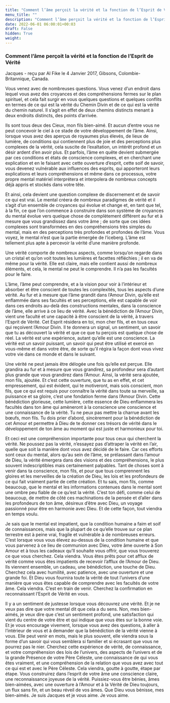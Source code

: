 ```yaml
---
title: "Comment l’âme perçoit la vérité et la fonction de l’Esprit de Vérité"
menu_title: ""
description: "Comment l’âme perçoit la vérité et la fonction de l’Esprit de Vérité"
date: 2022-06-01 06:00:01+00:03
draft: False
hidden: True
weight:
---
```

### Comment l’âme perçoit la vérité et la fonction de l’Esprit de Vérité

Jacques - reçu par Al Fike le 4 Janvier 2017, Gibsons, Colombie-Britannique, Canada.

Vous venez avec de nombreuses questions. Vous venez d’un endroit dans lequel vous avez des croyances et des compréhensions fermes sur le plan spirituel, et cela fait surgir en vous quelques questions et quelques conflits en termes de ce qui est la vérité du Chemin Divin et de ce qui est la vérité du chemin naturel. Il s’agit en effet de deux chemins distincts menant à deux endroits distincts, des points d’arrivée.

Ils sont tous deux des Cieux, mon fils bien-aimé. Et aucun d’entre vous ne peut concevoir le ciel à ce stade de votre développement de l’âme. Ainsi, lorsque vous avez des aperçus de royaumes plus élevés, de lieux de lumière, de conditions qui contiennent plus de joie et des perceptions plus complexes de la vérité, cela suscite de l’exaltation, un intérêt profond et un désir ardent d’en avoir plus. Et parfois, l’âme en quête devient submergée par ces conditions et états de conscience complexes, et en cherchant une explication et en le faisant avec cette ouverture d’esprit, cette soif de savoir, vous devenez vulnérable aux influences des esprits, qui apporteront leurs explications et leurs compréhensions et même dans ce processus, votre propre mental matériel interprétera et interpolera de nombreux concepts déjà appris et stockés dans votre tête.

Et ainsi, cela devient une question complexe de discernement et de savoir ce qui est vrai. Le mental créera de nombreux paradigmes de vérité et il s’agit d’un ensemble de croyances qui évolue et change et, en tant que tel, à la fin, ce que l’on commence à construire dans son système de croyances du mental évolue vers quelque chose de complètement différent au fur et à mesure que vous grandissez dans votre âme ; de sorte que ces idées complexes sont transformées en des compréhensions très simples du mental, mais en des perceptions très profondes et profondes de l’âme. Vous voyez, le mental n’est que la partie émergée de l’iceberg. L’âme est tellement plus apte à percevoir la vérité d’une manière profonde.

Une vérité comporte de nombreux aspects, comme lorsqu’on regarde dans un cristal et qu’on voit toutes les lumières et facettes réfléchies ; il en va de même pour la vérité. Elle est claire, mais elle contient aussi de nombreux éléments, et cela, le mental ne peut le comprendre. Il n’a pas les facultés pour le faire.

L’âme, l’âme peut comprendre, et a la vision pour voir à l’intérieur et absorber et être conscient de toutes les complexités, tous les aspects d’une vérité. Au fur et à mesure que l’âme grandit dans l’Amour Divin, qu’elle est enflammée dans ses facultés et ses perceptions, elle est capable de voir dans ces endroits au-delà des constructions mentales, dans la conscience de l’âme, elle arrive à ce lieu de vérité. Avec la bénédiction de l’Amour Divin, vient une faculté et une capacité à être conscient de la vérité, à travers l’Esprit de Vérité. Cet Esprit résidera en toi, mon cher fils, et en tous ceux qui reçoivent l’Amour Divin. Il te donnera un signal, un sentiment, un savoir que tu as découvert la vérité et que ce que tu perçois est quelque chose de réel. La vérité est une expérience, autant qu’elle est une conscience. La vérité est un savoir puissant, un savoir qui peut être utilisé et exercé en vous-même et dans votre être, de sorte qu’il régira la façon dont vous vivez votre vie dans ce monde et dans le suivant.

Une vérité ne peut jamais être délogée une fois qu’elle est perçue. Elle grandira au fur et à mesure que vous grandirez, sa profondeur sera d’autant plus grande que vous grandirez dans l’Amour. Ainsi, la vérité sera ajoutée, mon fils, ajoutée. Et c’est cette ouverture, que tu as en effet, et cet empressement, qui est évident, qui te motiveront, mais sois conscient, mon fils, que ce qui est requis pour connaître la vérité dans toute sa merveille, sa puissance et sa gloire, c’est une fondation ferme dans l’Amour Divin. Cette bénédiction glorieuse, cette lumière, cette essence de Dieu enflammera les facultés dans ton âme qui amèneront à la conscience une conscience et une connaissance de la vérité. Tu ne peux pas mettre la charrue avant les bœufs, mon fils. Tu dois prier d’abord, sincèrement pour la bénédiction de cet Amour et permettre à Dieu de te donner ces trésors de vérité dans le développement de ton âme au moment qui est juste et harmonieux pour toi.

Et ceci est une compréhension importante pour tous ceux qui cherchent la vérité. Ne poussez pas la vérité, n’essayez pas d’attraper la vérité en l’air, quelle que soit la manière dont vous avez décidé de le faire. Car ces efforts sont ceux du mental, alors qu’au sein de l’âme, se prélassant dans l’amour de Dieu, la vérité émergera dans des visions et des compréhensions, le plus souvent indescriptibles mais certainement palpables. Tant de choses sont à venir dans ta conscience, mon fils, et pour que tous comprennent les gloires et les merveilles de la création de Dieu, les lois et les profondeurs de ce qui fait vraiment partie de cette création. Et tu sais, mon fils, comme beaucoup, que le mental et les informations contenues dans le mental sont une ombre peu fiable de ce qu’est la vérité. C’est ton défi, comme celui de beaucoup, de mettre de côté ces machinations de la pensée et d’aller dans les profondeurs de ton âme, désireux d’être avec Dieu, un voyage passionné pour être en harmonie avec Dieu. Et de cette façon, tout viendra en temps voulu.

Je sais que le mental est impatient, que la condition humaine a faim et soif de connaissances, mais que la plupart de ce qu’elle trouve sur ce plan terrestre est à peine vrai, fragile et vulnérable à de nombreuses erreurs. C’est lorsque vous vous élevez au-dessus de la condition humaine et que vous parvenez à ce lieu de communion avec Dieu, votre âme ouverte à Son Amour et à tous les cadeaux qu’Il souhaite vous offrir, que vous trouverez ce que vous cherchez. Cela viendra. Vous êtes prêts pour cet afflux de vérité comme vous êtes impatients de recevoir l’afflux de l’Amour de Dieu. Ils viennent ensemble, un cadeau, une bénédiction, une touche de Dieu. Cherchez cela avec humilité, avec patience, avec une ouverture et une grande foi. Et Dieu vous fournira toute la vérité de tout l’univers d’une manière que vous êtes capable de comprendre avec les facultés de votre âme. Cela viendra. C’est en train de venir. Cherchez la confirmation en reconnaissant l’Esprit de Vérité en vous.

Il y a un sentiment de justesse lorsque vous découvrez une vérité. Et je ne veux pas dire que votre mental dit que cela a du sens. Non, mes bien-aimés, je veux dire que c’est un sentiment profond, une satisfaction qui vient du centre de votre être et qui indique que vous êtes sur la bonne voie. Et je vous encourage vivement, lorsque vous avez des questions, à aller à l’intérieur de vous et à demander que la bénédiction de la vérité vienne à vous. Elle peut venir en mots, mais le plus souvent, elle viendra sous la forme d’un savoir qui vous semblera si familier et si écrasant que vous ne pourrez pas le nier. Cherchez cette expérience de vérité, de connaissance, et votre compréhension des lois de l’univers, des aspects de l’univers et de la grande Présence de votre Père Céleste, une connaissance de qui vous êtes vraiment, et une compréhension de la relation que vous avez avec tout ce qui est et avec le Père Céleste. Cela viendra, goutte à goutte, étape par étape. Vous construirez dans l’esprit de votre âme une conscience claire, une reconnaissance joyeuse de la vérité. Puissiez-vous être bénies, âmes bien-aimées, avec une ouverture à l’Amour et à la Vérité de Dieu toujours, un flux sans fin, et un beau réveil de vos âmes. Que Dieu vous bénisse, mes bien-aimés. Je suis Jacques et je vous aime. Je vous aime.
